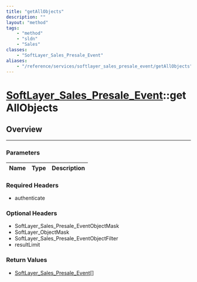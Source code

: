 ```yaml
---
title: "getAllObjects"
description: ""
layout: "method"
tags:
    - "method"
    - "sldn"
    - "Sales"
classes:
    - "SoftLayer_Sales_Presale_Event"
aliases:
    - "/reference/services/softlayer_sales_presale_event/getAllObjects"
---
```

# [SoftLayer_Sales_Presale_Event](/reference/services/SoftLayer_Sales_Presale_Event)::getAllObjects





## Overview 


-----

### Parameters 
|Name | Type | Description |
| --- | --- | --- |


### Required Headers
* authenticate


### Optional Headers
* SoftLayer_Sales_Presale_EventObjectMask
* SoftLayer_ObjectMask
* SoftLayer_Sales_Presale_EventObjectFilter
* resultLimit

### Return Values
* <a href='/reference/datatypes/SoftLayer_Sales_Presale_Event'>SoftLayer_Sales_Presale_Event[] </a>




